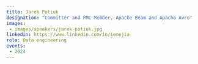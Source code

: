 ```yaml
---
title: Jarek Potiuk
designation: "Committer and PMC Member, Apache Beam and Apacho Avro"
images:
 - images/speakers/jarek-potiuk.jpg
linkedin: https://www.linkedin.com/in/iemejia
role: Data engineering
events:
 - 2024
---
```



